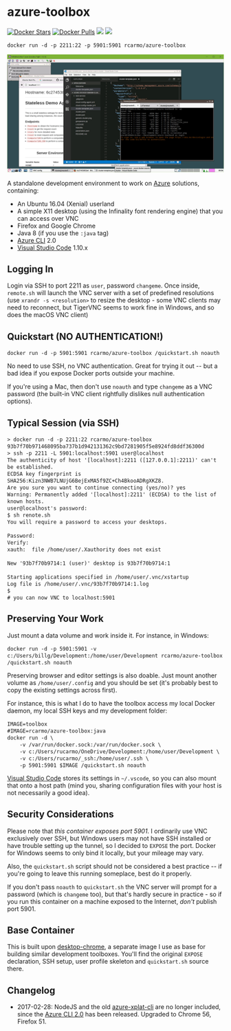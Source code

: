 # azure-toolbox

[![Docker Stars](https://img.shields.io/docker/stars/rcarmo/azure-toolbox.svg)](https://hub.docker.com/r/rcarmo/azure-toolbox)
[![Docker Pulls](https://img.shields.io/docker/pulls/rcarmo/azure-toolbox.svg)](https://hub.docker.com/r/rcarmo/azure-toolbox)
[![](https://images.microbadger.com/badges/image/rcarmo/azure-toolbox.svg)](https://microbadger.com/images/rcarmo/azure-toolbox "Get your own image badge on microbadger.com")
[![](https://images.microbadger.com/badges/version/rcarmo/azure-toolbox.svg)](https://microbadger.com/images/rcarmo/azure-toolbox "Get your own version badge on microbadger.com")

[hub]: https://hub.docker.com/r/rcarmo/azure-toolbox

    docker run -d -p 2211:22 -p 5901:5901 rcarmo/azure-toolbox


![screenshot](screenshot.jpg)

A standalone development environment to work on [Azure][a] solutions, containing:

* An Ubuntu 16.04 (Xenial) userland
* A simple X11 desktop (using the Infinality font rendering engine) that you can access over VNC
* Firefox and Google Chrome
* Java 8 (if you use the `:java` tag)
* [Azure CLI][az] 2.0
* [Visual Studio Code][vc] 1.10.x

## Logging In

Login via SSH to port 2211 as `user`, password `changeme`. Once inside, `remote.sh` will launch the VNC server with a set of predefined resolutions (use `xrandr -s <resolution>` to resize the desktop - some VNC clients may need to reconnect, but TigerVNC seems to work fine in Windows, and so does the macOS VNC client)

## Quickstart (NO AUTHENTICATION!)

    docker run -d -p 5901:5901 rcarmo/azure-toolbox /quickstart.sh noauth

No need to use SSH, no VNC authentication. Great for trying it out -- but a bad idea if you expose Docker ports outside your machine.

If you're using a Mac, then don't use `noauth` and type `changeme` as a VNC password (the built-in VNC client rightfully dislikes null authentication options).

## Typical Session (via SSH)

    > docker run -d -p 2211:22 rcarmo/azure-toolbox
    93b7f70b971468095ba737b1d942131362c9bd7281905f5e8924fd8ddf36300d 
    > ssh -p 2211 -L 5901:localhost:5901 user@localhost
    The authenticity of host '[localhost]:2211 ([127.0.0.1]:2211)' can't be established.
    ECDSA key fingerprint is SHA256:Kizn3NWB7LNUjG6BejExMA5f9ZC+Ch4BkooADRgXKZ8.
    Are you sure you want to continue connecting (yes/no)? yes
    Warning: Permanently added '[localhost]:2211' (ECDSA) to the list of known hosts.
    user@localhost's password:
    $ sh renote.sh
    You will require a password to access your desktops.
    
    Password:
    Verify:
    xauth:  file /home/user/.Xauthority does not exist
    
    New '93b7f70b9714:1 (user)' desktop is 93b7f70b9714:1
    
    Starting applications specified in /home/user/.vnc/xstartup
    Log file is /home/user/.vnc/93b7f70b9714:1.log
    $
    # you can now VNC to localhost:5901

## Preserving Your Work

Just mount a data volume and work inside it. For instance, in Windows:

    docker run -d -p 5901:5901 -v c:/Users/billg/Development:/home/user/Development rcarmo/azure-toolbox /quickstart.sh noauth

Preserving browser and editor settings is also doable. Just mount another volume as `/home/user/.config` and you should be set (it's probably best to copy the existing settings across first).

For instance, this is what I do to have the toolbox access my local Docker daemon, my local SSH keys and my development folder:

    IMAGE=toolbox
    #IMAGE=rcarmo/azure-toolbox:java
    docker run -d \
        -v /var/run/docker.sock:/var/run/docker.sock \
        -v c:/Users/rucarmo/OneDrive/Development:/home/user/Development \
        -v c:/Users/rucarmo/_ssh:/home/user/.ssh \
        -p 5901:5901 $IMAGE /quickstart.sh noauth

[Visual Studio Code][vc] stores its settings in `~/.vscode`, so you can also mount that onto a host path (mind you, sharing configuration files with your host is not necessarily a good idea).

## Security Considerations

Please note that *this container exposes port 5901*. I ordinarily use VNC exclusively over SSH, but Windows users may not have SSH installed or have trouble setting up the tunnel, so I decided to `EXPOSE` the port. Docker for Windows seems to only bind it locally, but your mileage may vary.

Also, the `quickstart.sh` script should not be considered a best practice -- if you're going to leave this running someplace, best do it properly.

If you don't pass `noauth` to `quickstart.sh` the VNC server will prompt for a password (which is `changeme` too), but that's hardly secure in practice - so if you run this container on a machine exposed to the Internet, _don't_ publish port 5901.

## Base Container

This is built upon [desktop-chrome][cd], a separate image I use as base for building similar development toolboxes. You'll find the original `EXPOSE` declaration, SSH setup, user profile skeleton and `quickstart.sh` source there.

## Changelog

* 2017-02-28: NodeJS and the old [azure-xplat-cli][xcli] are no longer included, since the [Azure CLI 2.0][az] has been released. Upgraded to Chrome 56, Firefox 51.

[a]: http://azure.microsoft.com
[xcli]: https://github.com/azure/azure-xplat-cli
[az]: https://github.com/azure/azure-xplat-cli
[vc]: http://code.visualstudio.com
[cd]: https://github.com/rcarmo/docker-templates/tree/master/desktop-chrome
